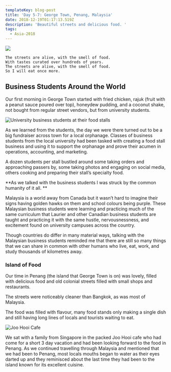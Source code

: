 ```yaml
---
templateKey: blog-post
title: 'Day 5-7: George Town, Penang, Malaysia'
date: 2018-12-19T01:17:13.519Z
description: 'Beautiful streets and delicious food. '
tags:
  - Asia-2018
---
```

![](/img/256120c6-40ba-467c-ba95-616223bdfd81.jpeg)

```
The streets are alive, with the smell of food.
With tastes curated over hundreds of years.
The streets are alive, with the smell of food.
So I will eat once more. 
```

## Business Students Around the World

Our first morning in George Town started with fried chicken, rajuk (fruit with a peanut sauce poured over top), honeydew pudding, and a coconut shake, not bought from regular street vendors, but from university students.

![University business students at their food stalls](/img/84de6950-269e-463b-b242-8a8cb55359b1.jpeg)

As we learned from the students, the day we were there turned out to be a big fundraiser across town for a local orphanage. Classes of business students from the local university had been tasked with creating a food stall business and using it to support the orphanage and prove their acumen in operations, accounting, and marketing.

A dozen students per stall bustled around some taking orders and approaching passers by, some taking photos and engaging on social media, others cooking and preparing their stall’s specialty food.

**As we talked with the business students I was struck by the common humanity of it all. **

Malaysia is a world away from Canada but it wasn’t hard to imagine their signs having golden hawks on them and school colours being purple.  These Malaysian business students were learning and practicing much of the same curriculum that Laurier and other Canadian business students are taught and practicing it with the same hustle, nervousnessness, and excitement found on university campuses across the country. 

Though countries do differ in many material ways, talking with the Malaysian business students reminded me that there are still so many things that we can share in common with other humans who live, eat, work, and study thousands of kilometres away.

### Island of Food

Our time in Penang (the island that George Town is on) was lovely, filled with delicious food and old colonial streets filled with small shops and restaurants. 

The streets were noticeably cleaner than Bangkok, as was most of Malaysia.

The food was filled with flavour, many food stands only making a single dish and still having long lines of locals and tourists waiting to eat.

![Joo Hooi Cafe](/img/e2588e6f-0100-43dd-acf2-6f26070bb9f0.jpeg)

We sat with a family from Singapore in the packed Joo Hooi cafe who had come for a short 3 day vacation and had been looking forward to the food in Penang. As we continued travelling through Malaysia and mentioned that we had been to Penang, most locals mouths began to water as their eyes darted up and they reminisced about the last time they had been to the island known for its excellent cuisine.

